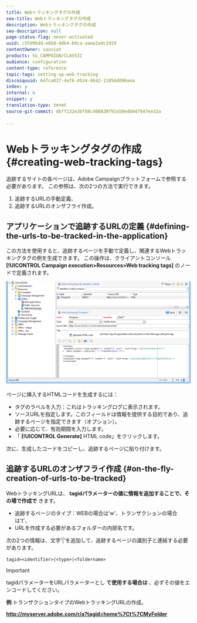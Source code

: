 ```yaml
---
title: Webトラッキングタグの作成
seo-title: Webトラッキングタグの作成
description: Webトラッキングタグの作成
seo-description: null
page-status-flag: never-activated
uuid: c5599bdd-e6b8-4db4-b0ca-aaee2adc1919
contentOwner: sauviat
products: SG_CAMPAIGN/CLASSIC
audience: configuration
content-type: reference
topic-tags: setting-up-web-tracking
discoiquuid: 647ca037-4efb-4524-9642-11056d096aea
index: y
internal: n
snippet: y
translation-type: tm+mt
source-git-commit: dbff132e3bf88c408838f91e50e4b047947ee32a

---
```



# Webトラッキングタグの作成{#creating-web-tracking-tags}

追跡するサイトの各ページは、Adobe Campaignプラットフォームで参照する必要があります。 この参照は、次の2つの方法で実行できます。

1. 追跡するURLの手動定義、
1. 追跡するURLのオンザフライ作成。

## アプリケーションで追跡するURLの定義 {#defining-the-urls-to-be-tracked-in-the-application}

この方法を使用すると、追跡するページを手動で定義し、関連するWebトラッキングタグの例を生成できます。 この操作は、クライアントコンソール **[!UICONTROL Campaign execution>Resources>Web tracking tags]** のノードで定義されます。

![](assets/d_ncs_integration_webtracking_screen.png)

ページに挿入するHTMLコードを生成するには：

* タグのラベルを入力：これはトラッキングログに表示されます。
* ソースURLを指定します。このフィールドは情報を提供する目的であり、追跡するページを指定できます（オプション）。
* 必要に応じて、有効期間を入力します。
* 「 **[!UICONTROL Generate]** HTML code」をクリックします。

次に、生成したコードをコピーし、追跡するページに貼り付けます。

## 追跡するURLのオンザフライ作成 {#on-the-fly-creation-of-urls-to-be-tracked}

WebトラッキングURLは、 **tagidパラメーターの値に情報を追加することで、その場で作成で** きます。

* 追跡するページのタイプ：WEBの場合は&#39;w&#39;、トランザクションの場合は&#39;t&#39;、
* URLを作成する必要があるフォルダーの内部名です。

次の2つの情報は、文字&#39;|&#39;を追加して、追跡するページの識別子と連結する必要があります。

```
tagid=<identifier>|<type>|<foldername>
```

>[!IMPORTANT]
>
>tagidパラメーターをURLパラメーターとし **て使用する場合は** 、必ずその値をエンコードしてください。

**例**:トランザクションタイプのWebトラッキングURLの作成。

**http://myserver.adobe.com/r/a?tagid=home%7Ct%7CMyFolder**
